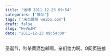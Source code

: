```yaml
---
title: "微博 2011.12.23 09:54"
categories: ["嘀咕"]
tags: ["来自微博 weibo.com"]
draft: false
slug: "HwVnJM"
date: "2011-12-23 09:54:00"
---
```


<p>圣诞节，秒杀黄酒包邮啊，亲们给力啊。O网页链接 ​​​​</p>
